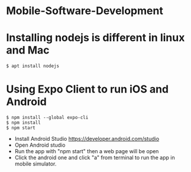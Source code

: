 # Mobile-Software-Development

# Installing nodejs is different in linux and Mac
    $ apt install nodejs
# Using Expo Client to run iOS and Android
    $ npm install --global expo-cli
    $ npm install
    $ npm start 

- Install Android Studio
https://developer.android.com/studio
- Open Android studio 
- Run the app with "npm start" then a web page will be open 
- Click the android one and click "a" from terminal to run the app in mobile simulator.
